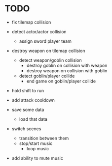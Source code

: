 # TODO

- fix tilemap collision

- detect actor/actor collision
	+ assign sword player team
- destroy weapon on tilemap collision
	- detect weapon/goblin collision
		- destroy goblin on collision with weapon
		- destroy weapon on collision with goblin
	- detect goblin/player collide
		- end game on goblin/player collide

- hold shift to run
- add attack cooldown
- save some data
	- load that data
- switch scenes
	- transition between them
	- stop/start music
		- loop music
- add ability to mute music
